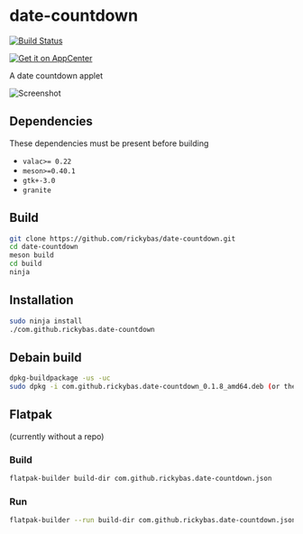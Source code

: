 # date-countdown
[![Build Status](https://travis-ci.org/rickybas/date-countdown.svg?branch=master)](https://travis-ci.org/rickybas/date-countdown)

[![Get it on AppCenter](https://appcenter.elementary.io/badge.svg)](https://appcenter.elementary.io/com.github.rickybas.date-countdown)

A date countdown applet

![Screenshot](data/screenshot.png)

## Dependencies
These dependencies must be present before building

- `valac>= 0.22`
- `meson>=0.40.1`
- `gtk+-3.0`
- `granite`

## Build

```sh
git clone https://github.com/rickybas/date-countdown.git
cd date-countdown
meson build
cd build
ninja
```

## Installation

```sh
sudo ninja install
./com.github.rickybas.date-countdown
```

## Debain build

```sh
dpkg-buildpackage -us -uc
sudo dpkg -i com.github.rickybas.date-countdown_0.1.8_amd64.deb (or the equivalent)
```

## Flatpak
(currently without a repo)

### Build

```sh
flatpak-builder build-dir com.github.rickybas.date-countdown.json
```

### Run

```sh
flatpak-builder --run build-dir com.github.rickybas.date-countdown.json com.github.rickybas.date-countdown
```
